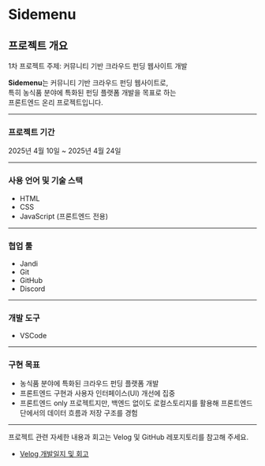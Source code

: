# Sidemenu

## 프로젝트 개요

1차 프로젝트 주제: 커뮤니티 기반 크라우드 펀딩 웹사이트 개발

**Sidemenu**는 커뮤니티 기반 크라우드 펀딩 웹사이트로,  
특히 농식품 분야에 특화된 펀딩 플랫폼 개발을 목표로 하는  
프론트엔드 온리 프로젝트입니다.

---

### 프로젝트 기간

2025년 4월 10일 ~ 2025년 4월 24일

---

### 사용 언어 및 기술 스택

- HTML  
- CSS  
- JavaScript (프론트엔드 전용)

---

### 협업 툴

- Jandi  
- Git  
- GitHub  
- Discord

---

### 개발 도구

- VSCode

---

### 구현 목표

- 농식품 분야에 특화된 크라우드 펀딩 플랫폼 개발
- 프론트엔드 구현과 사용자 인터페이스(UI) 개선에 집중
- 프론트엔드 only 프로젝트지만, 백엔드 없이도 로컬스토리지를 활용해 프론트엔드 단에서의 데이터 흐름과 저장 구조를 경험

---

프로젝트 관련 자세한 내용과 회고는 Velog 및 GitHub 레포지토리를 참고해 주세요.
- [Velog 개발일지 및 회고](https://velog.io/@seoha1ae/series/sidemenu)
